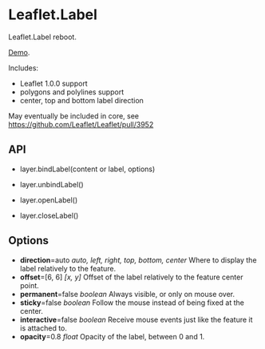 # Leaflet.Label

Leaflet.Label reboot.

[Demo](http://umap-project.github.io/Leaflet.Label/).

Includes:

- Leaflet 1.0.0 support
- polygons and polylines support
- center, top and bottom label direction

May eventually be included in core, see https://github.com/Leaflet/Leaflet/pull/3952


## API

- layer.bindLabel(content or label, options)

- layer.unbindLabel()

- layer.openLabel()

- layer.closeLabel()


## Options

- **direction**=auto *auto, left, right, top, bottom, center* Where to display the label relatively to the feature.
- **offset**=[6, 6] *[x, y]* Offset of the label relatively to the feature center point.
- **permanent**=false *boolean* Always visible, or only on mouse over.
- **sticky**=false *boolean* Follow the mouse instead of being fixed at the center.
- **interactive**=false *boolean* Receive mouse events just like the feature it is attached to.
- **opacity**=0.8 *float* Opacity of the label, between 0 and 1.
